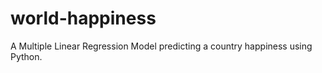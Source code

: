 # world-happiness
 A Multiple Linear Regression Model predicting a country happiness using Python. 
